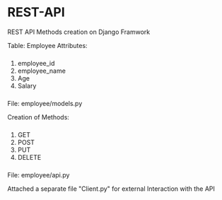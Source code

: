 # REST-API
REST API Methods creation on Django Framwork

Table: Employee
Attributes:
###
1. employee_id
2. employee_name
3. Age
4. Salary
###
File: employee/models.py

Creation of Methods:
###
1. GET
2. POST
3. PUT
4. DELETE
###
File: employee/api.py

Attached a separate file "Client.py" for external Interaction with the API
